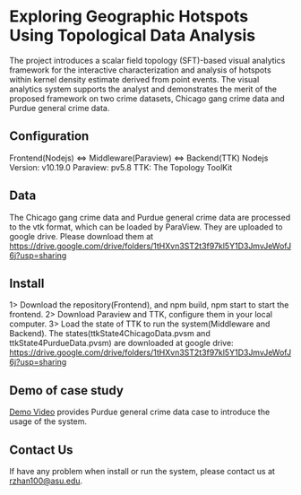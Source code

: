 # Exploring Geographic Hotspots Using Topological Data Analysis
The project introduces a scalar field topology (SFT)-based visual analytics framework for the interactive characterization and analysis of hotspots within kernel density estimate derived from point events. The visual analytics system supports the analyst and demonstrates the merit of the proposed framework on two crime datasets, Chicago gang crime data and Purdue general crime data. 

## Configuration
Frontend(Nodejs) <=> Middleware(Paraview) <=> Backend(TTK)
Nodejs Version: v10.19.0
Paraview: pv5.8
TTK: The Topology ToolKit 

## Data
The Chicago gang crime data and Purdue general crime data are processed to the vtk format, which can be loaded by ParaView. They are uploaded to google drive.
Please download them at https://drive.google.com/drive/folders/1tHXvn3ST2t3f97kl5Y1D3JmvJeWofJ6j?usp=sharing

## Install
1> Download the repository(Frontend), and npm build, npm start to start the frontend.
2> Download Paraview and TTK, configure them in your local computer. 
3> Load the state of TTK to run the system(Middleware and Backend). The states(ttkState4ChicagoData.pvsm and ttkState4PurdueData.pvsm) are downloaded at google drive: https://drive.google.com/drive/folders/1tHXvn3ST2t3f97kl5Y1D3JmvJeWofJ6j?usp=sharing

## Demo of case study
<a href="https://youtu.be/qUTTGwqafeI" target="_blank">Demo Video</a> provides Purdue general crime data case to introduce the usage of the system. 

## Contact Us
If have any problem when install or run the system, please contact us at rzhan100@asu.edu.
